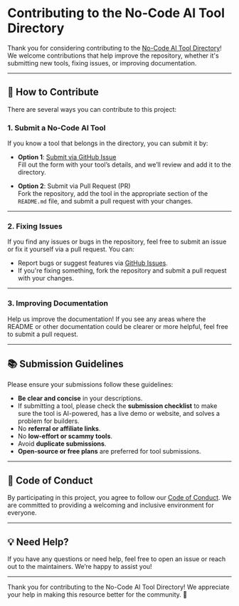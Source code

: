 # Contributing to the No-Code AI Tool Directory

Thank you for considering contributing to the [No-Code AI Tool Directory](https://github.com/nocode-guide-dev/no-code-ai-tool-directory)!  
We welcome contributions that help improve the repository, whether it's submitting new tools, fixing issues, or improving documentation.

---

## 📝 How to Contribute

There are several ways you can contribute to this project:

### 1. **Submit a No-Code AI Tool**

If you know a tool that belongs in the directory, you can submit it by:

- **Option 1**: [Submit via GitHub Issue](https://github.com/nocodeguidedev/no-code-tools-directory/blob/main/.github/ISSUE_TEMPLATE/submit-tool.md)  
  Fill out the form with your tool’s details, and we’ll review and add it to the directory.

- **Option 2**: Submit via Pull Request (PR)  
  Fork the repository, add the tool in the appropriate section of the `README.md` file, and submit a pull request with your changes.

---

### 2. **Fixing Issues**

If you find any issues or bugs in the repository, feel free to submit an issue or fix it yourself via a pull request. You can:

- Report bugs or suggest features via [GitHub Issues](https://github.com/nocode-guide-dev/no-code-ai-tool-directory/issues).
- If you're fixing something, fork the repository and submit a pull request with your changes.

---

### 3. **Improving Documentation**

Help us improve the documentation! If you see any areas where the README or other documentation could be clearer or more helpful, feel free to submit a pull request.

---

## 📚 Submission Guidelines

Please ensure your submissions follow these guidelines:

- **Be clear and concise** in your descriptions.
- If submitting a tool, please check the **submission checklist** to make sure the tool is AI-powered, has a live demo or website, and solves a problem for builders.
- No **referral or affiliate links**.
- No **low-effort or scammy tools**.
- Avoid **duplicate submissions**.
- **Open-source or free plans** are preferred for tool submissions.

---

## 🔧 Code of Conduct

By participating in this project, you agree to follow our [Code of Conduct](CODE_OF_CONDUCT.md). We are committed to providing a welcoming and inclusive environment for everyone.

---

## 💡 Need Help?

If you have any questions or need help, feel free to open an issue or reach out to the maintainers. We’re happy to assist you!

---

Thank you for contributing to the No-Code AI Tool Directory! We appreciate your help in making this resource better for the community. 🙏
